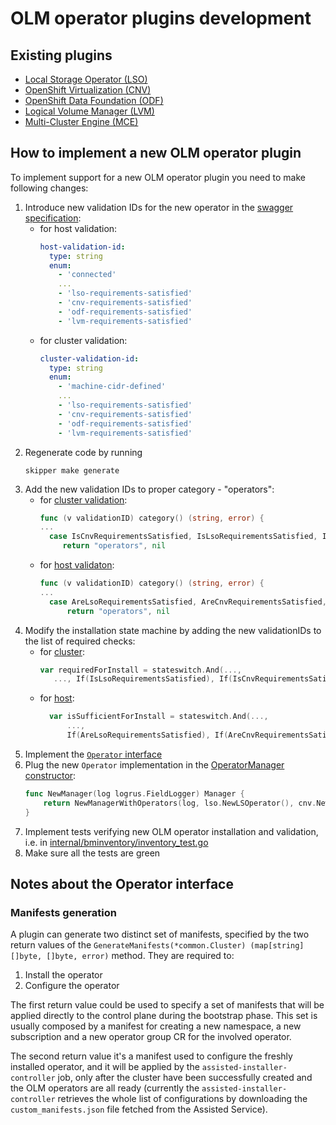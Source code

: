 # OLM operator plugins development

## Existing plugins
  - [Local Storage Operator (LSO)](../../internal/operators/lso)
  - [OpenShift Virtualization (CNV)](../../internal/operators/cnv)
  - [OpenShift Data Foundation (ODF)](../../internal/operators/odf)
  - [Logical Volume Manager (LVM)](../../internal/operators/lvm)
  - [Multi-Cluster Engine (MCE)](../../internal/operators/mce)

## How to implement a new OLM operator plugin

To implement support for a new OLM operator plugin you need to make following changes:

 1. Introduce new validation IDs for the new operator in the [swagger specification](../../swagger.yaml):
    - for host validation:
      ```yaml
      host-validation-id:
        type: string
        enum:
          - 'connected'
          ...
          - 'lso-requirements-satisfied'
          - 'cnv-requirements-satisfied'
          - 'odf-requirements-satisfied'
          - 'lvm-requirements-satisfied'
      ```
    - for cluster validation:
      ```yaml
      cluster-validation-id:
        type: string
        enum:
          - 'machine-cidr-defined'
          ...
          - 'lso-requirements-satisfied'
          - 'cnv-requirements-satisfied'
          - 'odf-requirements-satisfied'
          - 'lvm-requirements-satisfied'
      ```
 1. Regenerate code by running
    ```shell script
    skipper make generate
    ```
 1. Add the new validation IDs to proper category - "operators":
    - for [cluster validation](../../internal/cluster/validation_id.go):
      ```go
      func (v validationID) category() (string, error) {
      ...
        case IsCnvRequirementsSatisfied, IsLsoRequirementsSatisfied, IsOdfRequirementsSatisfied, IsLvmRequirementsSatisfied:
     	   return "operators", nil
      ```
    - for [host validaton](../../internal/host/validation_id.go):
      ```go
      func (v validationID) category() (string, error) {
      ...
        case AreLsoRequirementsSatisfied, AreCnvRequirementsSatisfied, AreOdfRequirementsSatisfied, AreLvmRequirementsSatisfied:
      		return "operators", nil
      ```
 1. Modify the installation state machine by adding the new validationIDs to the list of required checks:
    - for [cluster](../../internal/cluster/statemachine.go):
      ```go
      var requiredForInstall = stateswitch.And(...,
         ..., If(IsLsoRequirementsSatisfied), If(IsCnvRequirementsSatisfied), If(IsOdfRequirementsSatisfied), If(IsLvmRequirementsSatisfied))
      ```
    - for [host](../../internal/host/statemachine.go):
      ```go
      	var isSufficientForInstall = stateswitch.And(...,
      		...,
      		If(AreLsoRequirementsSatisfied), If(AreCnvRequirementsSatisfied), If(AreOdfRequirementsSatisfied), If(AreLvmRequirementsSatisfied))
      ```
 1. Implement the [`Operator` interface](../../internal/operators/api/api.go)
 1. Plug the new `Operator` implementation in the [OperatorManager constructor](../../internal/operators/builder.go):
    ```go
    func NewManager(log logrus.FieldLogger) Manager {
    	return NewManagerWithOperators(log, lso.NewLSOperator(), cnv.NewCnvOperator(log), odf.NewOdfOperator(log), lvm.NewLvmOperator(log))
    }
    ```
 1. Implement tests verifying new OLM operator installation and validation, i.e. in [internal/bminventory/inventory_test.go](../../internal/bminventory/inventory_test.go)
 1. Make sure all the tests are green

## Notes about the Operator interface

### Manifests generation
A plugin can generate two distinct set of manifests, specified by the two return values of the `GenerateManifests(*common.Cluster) (map[string][]byte, []byte, error)` method. They are required to:

1. Install the operator
2. Configure the operator

The first return value could be used to specify a set of manifests that will be applied directly to the control plane during the bootstrap phase. This set is usually composed by a 
manifest for creating a new namespace, a new subscription and a new operator group CR for the involved operator.

The second return value it's a manifest used to configure the freshly installed operator, and it will be applied by the ```assisted-installer-controller``` job, only after the cluster have been successfully created and the OLM operators are all ready (currently the ```assisted-installer-controller``` retrieves the whole list of configurations by downloading the ```custom_manifests.json``` file fetched from the Assisted Service).
